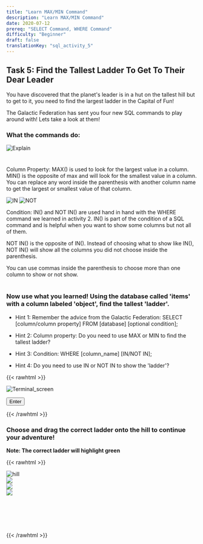 ```yaml
---
title: "Learn MAX/MIN Command"
description: "Learn MAX/MIN Command"
date: 2020-07-12
prereq: "SELECT Command, WHERE Command"
difficulty: "Beginner"
draft: false
translationKey: "sql_activity_5"
---
```

<!-- Links for javascript and CSS needed for drop down logic -->
<link rel="stylesheet" href="../../default/_default.css" type="text/css"></link>
<link rel="stylesheet" href="../_activity5.css" type="text/css"></link>
<script type="text/javascript" src="../../default/_default.js"></script>
<script type="text/javascript" src="../_activity5.js"></script>
<script type="text/javascript" src="../../default/alasql.js"></script>

<!-- Embed YouTube Video Link here when ready -->

## Task 5: Find the Tallest Ladder To Get To Their Dear Leader

You have discovered that the planet's leader
is in a hut on the tallest hill but to get to it, you need to find the largest ladder in the Capital of Fun!

The Galactic Federation has sent you four new SQL commands to play around with! Lets take a look at them!


### What the commands do:

![Explain](../assets/max_min.png)

#

Column Property:
MAX() is used to look for the largest value in a column. MIN() is the opposite of max and will look for the smallest value in a column.
You can replace any word inside the parenthesis with another column name to get the largest or smallest value of that column.

![IN](../assets/In.png)
![NOT](../assets/not.png)

Condition:
IN() and NOT IN() are used hand in hand with the WHERE command we learned in activity 2. IN() is part of the condition of a SQL command
and is helpful when you want to show some columns but not all of them.

NOT IN() is the opposite of IN(). Instead of choosing what to show like IN(), NOT IN() will show all the columns you did not choose inside
the parenthesis.

You can use commas inside the parenthesis to choose more than one column to show or not show.

#

### Now use what you learned! Using the database called 'items' with a column labeled 'object', find the tallest 'ladder'.

* Hint 1: Remember the advice from the Galactic Federation: SELECT [column/column property] FROM [database] [optional condition];

* Hint 2: Column property: Do you need to use MAX or MIN to find the tallest ladder?

* Hint 3: Condition: WHERE [column_name] [IN/NOT IN]; 

* Hint 4: Do you need to use IN or NOT IN to show the 'ladder'?

<!-- SQL Type In Activity -->

{{< rawhtml >}}

<div class="terminal_div" id="terminal_div"><img class="terminal" src="../../media/Terminal.png" alt="Terminal_screen">


</div>

<!-- Press Enter -->
<button class="button button1" onclick="check()"> Enter </button>


{{< /rawhtml >}}


### Choose and drag the correct ladder onto the hill to continue your adventure!
**Note: The correct ladder will highlight green**


{{< rawhtml >}}


<!-- Player drags ladder block to drop block to finish mission -->
<div class="hill_div" id="hill_div"><img class="hill" src="../assets/Hill.png" alt="hill">


<!-- Drop Location -->
<div id="div4" class="dropClass" ondrop="drop(event)" ondragover="allowDrop(event)";> </div>

<!-- Drag Block -->
<div id="div1" class ="codeBlocks" style="clear: left;" ondrop="drop(event)" ondragover="allowDrop(event)">
<img class="img" src="../assets/ladder.png" draggable="true" ondragstart="drag(event)" id="drag1">
</div> 

<div id="div2" class ="codeBlocks" ondrop="drop(event)" ondragover="allowDrop(event)">
<img class="img" src="../assets/ladder_blue.png" draggable="true" ondragstart="drag(event)" id="drag2">
</div> 

<div id="div3" class ="codeBlocks" ondrop="drop(event)" ondragover="allowDrop(event)">
<img class="img" src="../assets/ladder_brown.png" draggable="true" ondragstart="drag(event)" id="drag3">
</div> 

</div>

<!-- Next mission text displays -->
<div id="text1" style="visibility:hidden">
<br/>
<p> You made it! The Dear Leader tells you that the Planet of Fun is in danger of being invaded by the aliens from the Planet of Boredom!
You must find the Totems of Fun in order to save the planet! </p>
</div>


{{< /rawhtml >}}